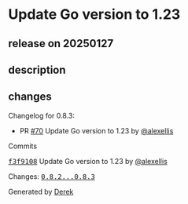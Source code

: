 # Update Go version to 1.23

## release on 20250127

## description

## changes

Changelog for 0.8.3:

* PR <a class="issue-link js-issue-link" data-error-text="Failed to load title" data-id="2813414146" data-permission-text="Title is private" data-url="https://github.com/openfaas/ingress-operator/issues/70" data-hovercard-type="pull_request" data-hovercard-url="/openfaas/ingress-operator/pull/70/hovercard" href="https://github.com/openfaas/ingress-operator/pull/70">#70</a> Update Go version to 1.23 by <a class="user-mention notranslate" data-hovercard-type="user" data-hovercard-url="/users/alexellis/hovercard" data-octo-click="hovercard-link-click" data-octo-dimensions="link_type:self" href="https://github.com/alexellis">@alexellis</a>

Commits

<a class="commit-link" data-hovercard-type="commit" data-hovercard-url="https://github.com/openfaas/ingress-operator/commit/f3f9108fae99f21b9145f2c1f87612123bab23ff/hovercard" href="https://github.com/openfaas/ingress-operator/commit/f3f9108fae99f21b9145f2c1f87612123bab23ff"><tt>f3f9108</tt></a> Update Go version to 1.23 by <a class="user-mention notranslate" data-hovercard-type="user" data-hovercard-url="/users/alexellis/hovercard" data-octo-click="hovercard-link-click" data-octo-dimensions="link_type:self" href="https://github.com/alexellis">@alexellis</a>

Changes: <a class="commit-link" href="https://github.com/openfaas/ingress-operator/compare/0.8.2...0.8.3"><tt>0.8.2...0.8.3</tt></a>

Generated by <a href="https://github.com/alexellis/derek/">Derek</a>

